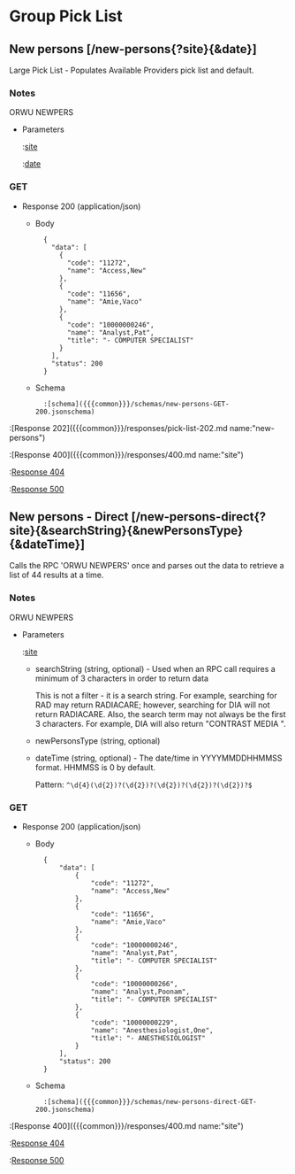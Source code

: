 # Group Pick List

## New persons [/new-persons{?site}{&date}]

Large Pick List - Populates Available Providers pick list and default.

### Notes

ORWU NEWPERS

+ Parameters

    :[site]({{{common}}}/parameters/site.md)

    :[date]({{{common}}}/parameters/date.md)

### GET

+ Response 200 (application/json)

    + Body

            {
              "data": [
                {
                  "code": "11272",
                  "name": "Access,New"
                },
                {
                  "code": "11656",
                  "name": "Amie,Vaco"
                },
                {
                  "code": "10000000246",
                  "name": "Analyst,Pat",
                  "title": "- COMPUTER SPECIALIST"
                }
              ],
              "status": 200
            }

    + Schema

            :[schema]({{{common}}}/schemas/new-persons-GET-200.jsonschema)

:[Response 202]({{{common}}}/responses/pick-list-202.md name:"new-persons")

:[Response 400]({{{common}}}/responses/400.md name:"site")

:[Response 404]({{{common}}}/responses/404.md)

:[Response 500]({{{common}}}/responses/500.md)


## New persons - Direct [/new-persons-direct{?site}{&searchString}{&newPersonsType}{&dateTime}]

Calls the RPC 'ORWU NEWPERS' once and parses out the data to retrieve a list of 44 results at a time.

### Notes

ORWU NEWPERS

+ Parameters

    :[site]({{{common}}}/parameters/site.md)

    + searchString (string, optional) - Used when an RPC call requires a minimum of 3 characters in order to return data

        This is not a filter - it is a search string.  For example, searching for RAD may return RADIACARE;
        however, searching for DIA will not return RADIACARE.  Also, the search term may not always be the
        first 3 characters.  For example, DIA will also return "CONTRAST MEDIA <DIAGNOSTIC DYES>".

    + newPersonsType (string, optional)

    + dateTime (string, optional) - The date/time in YYYYMMDDHHMMSS format. HHMMSS is 0 by default.

        Pattern: `^\d{4}(\d{2})?(\d{2})?(\d{2})?(\d{2})?(\d{2})?$`

### GET

+ Response 200 (application/json)

    + Body

            {
                "data": [
                    {
                        "code": "11272",
                        "name": "Access,New"
                    },
                    {
                        "code": "11656",
                        "name": "Amie,Vaco"
                    },
                    {
                        "code": "10000000246",
                        "name": "Analyst,Pat",
                        "title": "- COMPUTER SPECIALIST"
                    },
                    {
                        "code": "10000000266",
                        "name": "Analyst,Poonam",
                        "title": "- COMPUTER SPECIALIST"
                    },
                    {
                        "code": "10000000229",
                        "name": "Anesthesiologist,One",
                        "title": "- ANESTHESIOLOGIST"
                    }
                ],
                "status": 200
            }

    + Schema

            :[schema]({{{common}}}/schemas/new-persons-direct-GET-200.jsonschema)

:[Response 400]({{{common}}}/responses/400.md name:"site")

:[Response 404]({{{common}}}/responses/404.md)

:[Response 500]({{{common}}}/responses/500.md)


